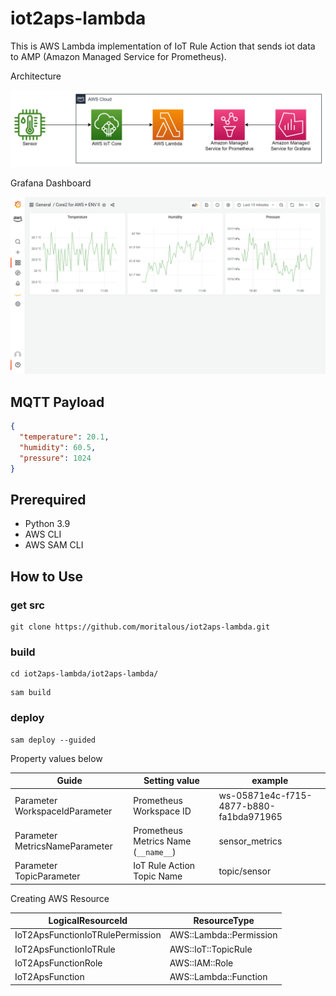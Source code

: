 # iot2aps-lambda

This is AWS Lambda implementation of IoT Rule Action that sends iot data to AMP (Amazon Managed Service for Prometheus).

Architecture

![architecture](doc/2022-04-03-10-59-54.png)


Grafana Dashboard

![Grafana Dashboard](doc/2022-04-03-11-03-08.png)


## MQTT Payload

```json
{
  "temperature": 20.1,
  "humidity": 60.5,
  "pressure": 1024
}
```


## Prerequired

* Python 3.9
* AWS CLI
* AWS SAM CLI


## How to Use

### get src

```
git clone https://github.com/moritalous/iot2aps-lambda.git
```

### build

```
cd iot2aps-lambda/iot2aps-lambda/
```

```
sam build
```

### deploy

```
sam deploy --guided
```

Property values below

| Guide | Setting value | example |
| --- | --- | --- |
| Parameter WorkspaceIdParameter | Prometheus Workspace ID | ws-05871e4c-f715-4877-b880-fa1bda971965 |
| Parameter MetricsNameParameter | Prometheus Metrics Name (`__name__`) | sensor_metrics |
| Parameter TopicParameter | IoT Rule Action Topic Name | topic/sensor |


Creating AWS Resource

| LogicalResourceId | ResourceType |
| --- | --- |
| IoT2ApsFunctionIoTRulePermission | AWS::Lambda::Permission |
| IoT2ApsFunctionIoTRule | AWS::IoT::TopicRule |
| IoT2ApsFunctionRole | AWS::IAM::Role |
| IoT2ApsFunction | AWS::Lambda::Function |
